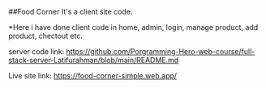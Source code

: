 ##Food Corner 
It's a client site code.

*Here i have done client code in home, admin, login, manage product, add product, chectout etc.

server code link: https://github.com/Porgramming-Hero-web-course/full-stack-server-Latifurahman/blob/main/README.md

Live site link: https://food-corner-simple.web.app/

